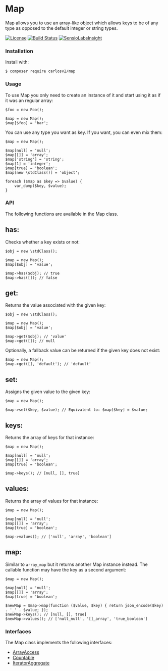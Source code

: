 # Map

Map allows you to use an array-like object which allows keys to be of any type as opposed to the
default integer or string types.


[![License](https://poser.pugx.org/carlosv2/map/license)](https://packagist.org/packages/carlosv2/map)
[![Build Status](https://travis-ci.org/carlosV2/Map.svg?branch=master)](https://travis-ci.org/carlosV2/Map)
[![SensioLabsInsight](https://insight.sensiolabs.com/projects/3223ef19-b378-44bb-ab61-4538de8466d6/mini.png)](https://insight.sensiolabs.com/projects/3223ef19-b378-44bb-ab61-4538de8466d6)

### Installation

Install with:
```
$ composer require carlosv2/map
```

### Usage

To use Map you only need to create an instance of it and start using it as if it was an regular array:
```
$foo = new Foo();

$map = new Map();
$map[$foo] = 'bar';
```

You can use any type you want as key. If you want, you can even mix them:
```
$map = new Map();

$map[null] = 'null';
$map[[]] = 'array';
$map['string'] = 'string';
$map[1] = 'integer';
$map[true] = 'boolean';
$map[new \stdClass()] = 'object';

foreach ($map as $key => $value) {
    var_dump($key, $value);
}
```

### API

The following functions are available in the Map class.

has:
----

Checks whether a key exists or not:
```
$obj = new \stdClass();

$map = new Map();
$map[$obj] = 'value';

$map->has($obj); // true
$map->has([]); // false
```

get:
----

Returns the value associated with the given key:
```
$obj = new \stdClass();

$map = new Map();
$map[$obj] = 'value';

$map->get($obj); // 'value'
$map->get([]); // null
```

Optionally, a fallback value can be returned if the given key does not exist:
```
$map = new Map();
$map->get([], 'default'); // 'default'
```

set:
----

Assigns the given value to the given key:
```
$map = new Map();

$map->set($key, $value); // Equivalent to: $map[$key] = $value;
```

keys:
-----

Returns the array of keys for that instance:
```
$map = new Map();

$map[null] = 'null';
$map[[]] = 'array';
$map[true] = 'boolean';

$map->keys(); // [null, [], true]
```

values:
-------

Returns the array of values for that instance:
```
$map = new Map();

$map[null] = 'null';
$map[[]] = 'array';
$map[true] = 'boolean';

$map->values(); // ['null', 'array', 'boolean']
```

map:
----

Similar to `array_map` but it returns another Map instance instead. The callable function may have the key as a
second argument:
```
$map = new Map();

$map[null] = 'null';
$map[[]] = 'array';
$map[true] = 'boolean';

$newMap = $map->map(function ($value, $key) { return json_encode($key) . '_' . $value; });
$newMap->keys(); // [null, [], true]
$newMap->values(); // ['null_null', '[]_array', 'true_boolean']
```

### Interfaces

The Map class implements the following interfaces:
- [ArrayAccess](http://php.net/manual/en/class.arrayaccess.php)
- [Countable](http://php.net/manual/en/class.countable.php)
- [IteratorAggregate](http://php.net/manual/en/class.iteratoraggregate.php)
